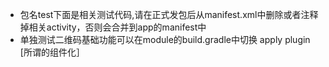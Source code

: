   -    包名test下面是相关测试代码,请在正式发包后从manifest.xml中删除或者注释掉相关activity，否则会合并到app的manifest中
  -    单独测试二维码基础功能可以在module的build.gradle中切换 apply plugin [所谓的组件化］